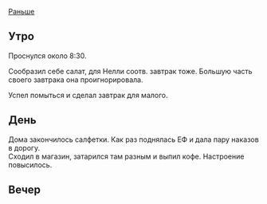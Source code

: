 [Раньше](2020.03.02.md)  
## Утро
Проснулся около 8:30.

Сообразил себе салат, для Нелли соотв. завтрак тоже. Большую часть своего завтрака она проигнорировала.

Успел помыться и сделал завтрак для малого.
## День
Дома закончилось салфетки. Как раз поднялась ЕФ и дала пару наказов в дорогу.  
Сходил в магазин, затарился там разным и выпил кофе. Настроение повысилось.
## Вечер